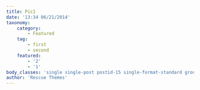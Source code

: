 ```yaml
---
title: Pic1
date: '13:34 06/21/2014'
taxonomy:
    category:
        - Featured
    tag:
        - first
        - second
    featured:
        - '2'
        - '1'
body_classes: 'single single-post postid-15 single-format-standard group-blog'
author: 'Rescue Themes'
---
```


